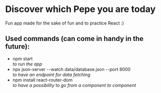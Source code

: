 # Discover which Pepe you are today
Fun app made for the sake of fun and to practice React :) 

## Used commands (can come in handy in the future):

- npm start  
    *to run the app*
- npx json-server --watch data/database.json --port 8000  
    *to have an endpoint for data fetching*
- npm install react-router-dom  
    *to have a possibility to go from a component to component*
